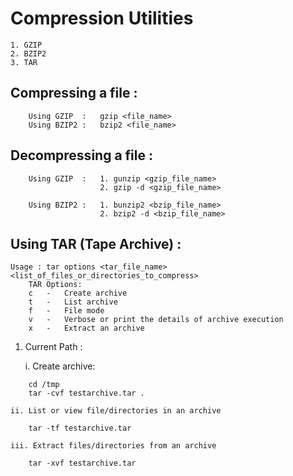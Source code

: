 # Compression Utilities
```
1. GZIP
2. BZIP2
3. TAR
```
Compressing a file :
--------------------
```
	Using GZIP	:	gzip <file_name>
	Using BZIP2	:	bzip2 <file_name>
```	
Decompressing a file :
--------------------
```
	Using GZIP 	: 	1. gunzip <gzip_file_name>
					2. gzip -d <gzip_file_name>
				 
	Using BZIP2 :	1. bunzip2 <bzip_file_name>
					2. bzip2 -d <bzip_file_name>
```					
Using TAR (Tape Archive) :
--------------------------
```
Usage : tar options <tar_file_name> <list_of_files_or_directories_to_compress>
	TAR Options:
	c	-	Create archive
	t	- 	List archive
	f	-	File mode
	v	-	Verbose or print the details of archive execution
	x	-	Extract an archive
```

1. Current Path :
	
	i. Create archive:
```	
	cd /tmp
	tar -cvf testarchive.tar .
```	
	ii. List or view file/directories in an archive
```	
	tar -tf testarchive.tar
```	
	iii. Extract files/directories from an archive
```	
	tar -xvf testarchive.tar 
```	